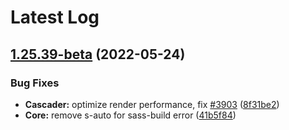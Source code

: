 # Latest Log 

## [1.25.39-beta](https://github.com/alibaba-fusion/next/compare/1.25.38...1.25.39-beta) (2022-05-24)


### Bug Fixes

* **Cascader:** optimize render performance, fix [#3903](https://github.com/alibaba-fusion/next/issues/3903) ([8f31be2](https://github.com/alibaba-fusion/next/commit/8f31be2))
* **Core:** remove s-auto for sass-build error ([41b5f84](https://github.com/alibaba-fusion/next/commit/41b5f84))


